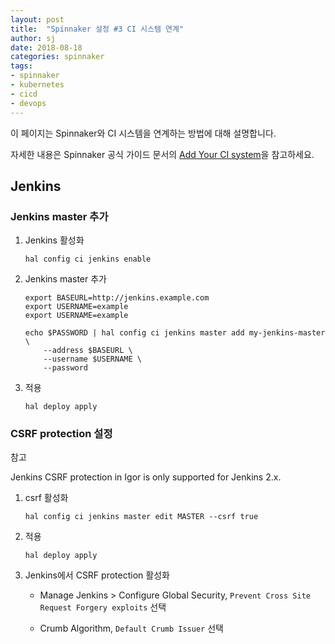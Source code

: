 ```yaml
---
layout: post
title:  "Spinnaker 설정 #3 CI 시스템 연계"
author: sj
date: 2018-08-18
categories: spinnaker
tags:
- spinnaker
- kubernetes
- cicd
- devops
---
```


이 페이지는 Spinnaker와 CI 시스템을 연계하는 방법에 대해 설명합니다.

자세한 내용은 Spinnaker 공식 가이드 문서의 [Add Your CI system](https://www.spinnaker.io/setup/ci/jenkins/)을 참고하세요.

## Jenkins

### Jenkins master 추가

1. Jenkins 활성화

    ```
    hal config ci jenkins enable
    ```

2. Jenkins master 추가

    ```
    export BASEURL=http://jenkins.example.com
    export USERNAME=example
    export USERNAME=example

    echo $PASSWORD | hal config ci jenkins master add my-jenkins-master \
        --address $BASEURL \
        --username $USERNAME \
        --password
    ```

3. 적용

    ```
    hal deploy apply
    ```

### CSRF protection 설정

<p class="tip-title">참고</p>
<p class="tip-content">
Jenkins CSRF protection in Igor is only supported for Jenkins 2.x.
</p>

1. csrf 활성화

    ```
    hal config ci jenkins master edit MASTER --csrf true
    ```

2. 적용

    ```
    hal deploy apply
    ```

3. Jenkins에서 CSRF protection 활성화

    - Manage Jenkins > Configure Global Security, `Prevent Cross Site Request Forgery exploits` 선택

    - Crumb Algorithm, `Default Crumb Issuer` 선택
